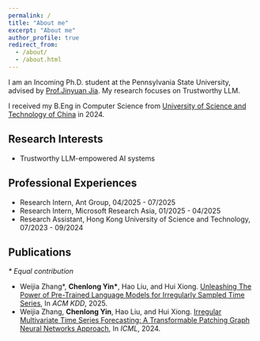 ```yaml
---
permalink: /
title: "About me"
excerpt: "About me"
author_profile: true
redirect_from: 
  - /about/
  - /about.html
---
```


I am an Incoming Ph.D. student at the Pennsylvania State University, advised by [Prof.Jinyuan Jia](https://jinyuan-jia.github.io/). My research focuses on Trustworthy LLM.

I received my B.Eng in Computer Science from [University of Science and Technology of China](https://www.whu.edu.cn/) in 2024.



## Research Interests

* Trustworthy LLM-empowered AI systems 

## Professional Experiences

* Research Intern, Ant Group, 04/2025 - 07/2025
* Research Intern, Microsoft Research Asia, 01/2025 - 04/2025
* Research Assistant, Hong Kong University of Science and Technology, 07/2023 - 09/2024

## Publications

*\* Equal contribution*

* Weijia Zhang\*, **Chenlong Yin\***, Hao Liu, and Hui Xiong. [Unleashing The Power of Pre-Trained Language Models for Irregularly Sampled Time Series](https://arxiv.org/abs/2408.08328), In *ACM KDD*, 2025.
* Weijia Zhang, **Chenlong Yin**, Hao Liu, and Hui Xiong. [Irregular Multivariate Time Series Forecasting: A Transformable Patching Graph Neural Networks Approach](https://openreview.net/pdf?id=UZlMXUGI6e), In *ICML*, 2024.
